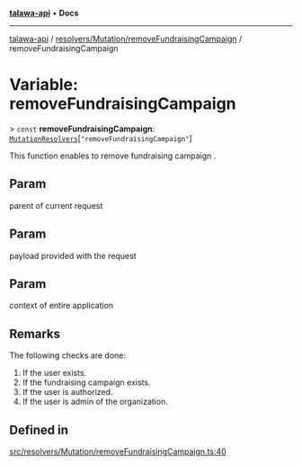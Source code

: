 [**talawa-api**](../../../../README.md) • **Docs**

***

[talawa-api](../../../../modules.md) / [resolvers/Mutation/removeFundraisingCampaign](../README.md) / removeFundraisingCampaign

# Variable: removeFundraisingCampaign

\> `const` **removeFundraisingCampaign**: [`MutationResolvers`](../../../../types/generatedGraphQLTypes/type-aliases/MutationResolvers.md)\[`"removeFundraisingCampaign"`\]

This function enables to remove fundraising campaign .

## Param

parent of current request

## Param

payload provided with the request

## Param

context of entire application

## Remarks

The following checks are done:
1. If the user exists.
2. If the fundraising campaign  exists.
3. If the user is authorized.
4. If the user is admin of the organization.

## Defined in

[src/resolvers/Mutation/removeFundraisingCampaign.ts:40](https://github.com/PalisadoesFoundation/talawa-api/blob/a87b45a1c490c996c3a8a52e117ecbaa4742ef49/src/resolvers/Mutation/removeFundraisingCampaign.ts#L40)
